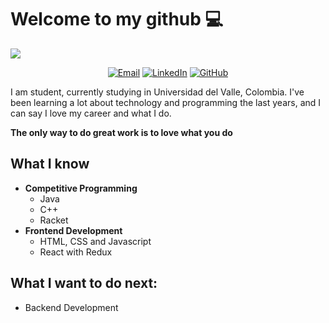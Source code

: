 # Welcome to my github :computer:
![](https://github.com/Meliwi/Meliwi/blob/master/Github.png)

<p align="center">
<a href="mailto:melimusich@gmail.com" target="_blank"><img src="https://img.shields.io/badge/-Gmail-c14438?style=flat-square&logo=Gmail&logoColor=white" alt="Email"></a>
<a href="https://www.linkedin.com/in/melissa-gonz%C3%A1lez-nebrijo-436910191/" target="_blank"><img src="https://img.shields.io/badge/LinkedIn-%230077B5.svg?&style=flat-square&logo=linkedin&logoColor=white" alt="LinkedIn"></a>
<a href="https://github.com/Meliwi" target="_blank"><img src="https://img.shields.io/badge/-GitHub-181717?style=flat-square&logo=github" alt="GitHub"></a>
</p>

I am student, currently studying in Universidad del Valle, Colombia. I've been learning a lot about technology and programming the last years, and I can say I love my career and what I do. 

**The only way to do great work is to love what you do** 

## What I know 
- **Competitive Programming**
	- Java
	- C++
	- Racket
- **Frontend Development**
	- HTML, CSS and Javascript
	- React with Redux 

## What I want to do next: 
- Backend Development 


